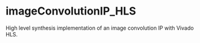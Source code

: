 # imageConvolutionIP_HLS
High level synthesis implementation of an image convolution IP with Vivado HLS.
